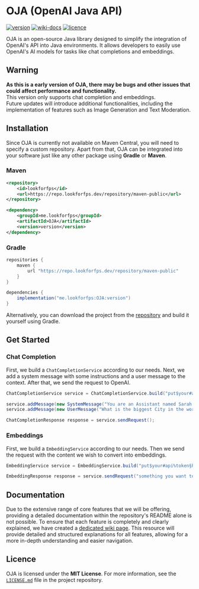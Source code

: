 # OJA (OpenAI Java API)

[version]: https://img.shields.io/github/v/release/lookforfps/oja?label=Version
[wiki-docs]: https://img.shields.io/badge/Wiki-Docs-%2368CBB0
[licence]: https://img.shields.io/github/license/lookforfps/oja?label=Licence&color=%23fff

[wiki-docs-link]: https://oja.lookforfps.dev/introduction/oja/
[licence-link]: https://github.com/LookforFPS/OJA/blob/main/LICENSE.md

[![version][]]()
[![wiki-docs][]][wiki-docs-link]
[![licence][]][licence-link]

OJA is an open-source Java library designed to simplify the integration of OpenAI's API into Java environments.
It allows developers to easily use OpenAI's AI models for tasks like chat completions and embeddings.

## Warning
**As this is a early version of OJA, there may be bugs and other issues that could affect performance and functionality.**<br>
This version only supports chat completion and embeddings.<br>
Future updates will introduce additional functionalities, including the implementation of features such as Image Generation and Text Moderation.

## Installation

Since OJA is currently not available on Maven Central, you will need to specify a custom repository.
Apart from that, OJA can be integrated into your software just like any other package using **Gradle** or **Maven**.

### Maven
```xml
<repository>
    <id>lookforfps</id>
    <url>https://repo.lookforfps.dev/repository/maven-public</url>
</repository>
```

```xml
<dependency>
    <groupId>me.lookforfps</groupId>
    <artifactId>OJA</artifactId>
    <version>version</version>
</dependency>
```

### Gradle
```groovy
repositories {
    maven {
        url "https://repo.lookforfps.dev/repository/maven-public"
    }
}
```

```groovy
dependencies {
    implementation("me.lookforfps:OJA:version")
}
```

Alternatively, you can download the project from the [repository](https://github.com/LookforFPS/OJA) and build it yourself using Gradle.


## Get Started

### Chat Completion
First, we build a `ChatCompletionService` according to our needs.
Next, we add a system message with some instructions and a user message to the context.
After that, we send the request to OpenAI.
```java
ChatCompletionService service = ChatCompletionService.build("put$your#api%token§here", ChatCompletionModel.GPT_4_O_MINI.getIdentifier());

service.addMessage(new SystemMessage("You are an Assistant named Sarah."));
service.addMessage(new UserMessage("What is the biggest City in the world?"));

ChatCompletionResponse response = service.sendRequest();
```

### Embeddings
First, we build a `EmbeddingService` according to our needs.
Then we send the request with the content we wish to convert into embeddings.
```java
EmbeddingService service = EmbeddingService.build("put$your#api%token§here", EmbeddingModel.TEXT_EMBEDDING_3_LARGE.getIdentifier());

EmbeddingResponse response = service.sendRequest("something you want to convert");
```

## Documentation

Due to the extensive range of core features that we will be offering, providing a detailed documentation within the repository's README alone is not possible.
To ensure that each feature is completely and clearly explained, we have created a [dedicated wiki page](https://oja.lookforfps.dev).
This resource will provide detailed and structured explanations for all features, allowing for a more in-depth understanding and easier navigation.

## Licence

OJA is licensed under the **MIT License**. For more information, see the [`LICENSE.md`][licence-link] file in the project repository.